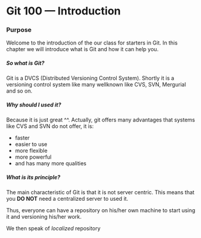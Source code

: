 # Git 100 — Introduction

### Purpose
Welcome to the introduction of the our class for starters in Git.
In this chapter we will introduce what is Git and how it can help you.

##### So what is Git?
Git is a DVCS (Distributed Versioning Control System). Shortly it is a versioning
control system like many wellknown like CVS, SVN, Mergurial and so on.

##### Why should I used it?
Because it is just great ^^.
Actually, git offers many advantages that systems like CVS and SVN do not offer,
it is:

 * faster
 * easier to use
 * more flexible
 * more powerful
 * and has many more qualities

##### What is its principle?
The main characteristic of Git is that it is not server centric. This means that
you **DO NOT** need a centralized server to used it.

Thus, everyone can have a repository on his/her own machine to start using it and
versioning his/her work.

We then speak of _localized_ repository

